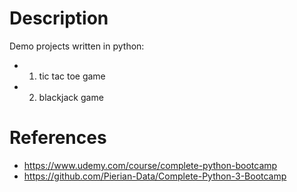 # Description

Demo projects written in python:
- 01. tic tac toe game
- 02. blackjack game

# References

- https://www.udemy.com/course/complete-python-bootcamp
- https://github.com/Pierian-Data/Complete-Python-3-Bootcamp




